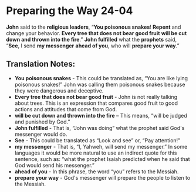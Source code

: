 Preparing the Way 24-04
=========================


**John** said to the **religious leaders**, “**You poisonous snakes**!
**Repent** and change your behavior. **Every tree that does not
bear good fruit** **will be cut down and thrown into the fire**.”
**John fulfilled** what the **prophets** said, “**See**, I send **my
messenger** **ahead of you**, who will **prepare your way**.”

Translation Notes:
------------------

-   **You poisonous snakes** - This could be translated as, “You are
    like lying poisonous snakes!” John was calling them poisonous
    snakes because they were dangerous and deceptive.
-   **Every tree that does not bear good fruit** - John is not really
    talking about trees. This is an expression that compares good fruit
    to good actions and attitudes that come from God.
-   **will be cut down and thrown into the fire** – This means,
“will be
    judged and punished by God.”
-   **John fulfilled** - That is, “John was doing” what the prophet
said
    God's messenger would do.
-   **See** - This could be translated as “Look and see” or, “Pay
    attention!”
-   **my messenger** - That is, “I, Yahweh, will send my messenger.”
In
    some languages it would be more natural to use an indirect quote
    for this sentence, such as: “what the prophet Isaiah predicted
    when he said that God would send his messenger.”
-   **ahead of you** - In this phrase, the word “you” refers to the
    Messiah.
-   **prepare your way** - God's messenger will prepare the people to
    listen to the Messiah.

